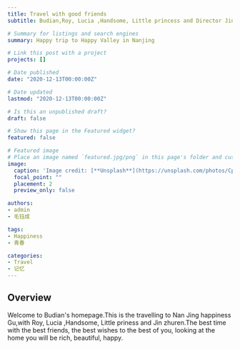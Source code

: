 ```yaml
---
title: Travel with good friends
subtitle: Budian,Roy, Lucia ,Handsome, Little princess and Director Jin.

# Summary for listings and search engines
summary: Happy trip to Happy Valley in Nanjing

# Link this post with a project
projects: []

# Date published
date: "2020-12-13T00:00:00Z"

# Date updated
lastmod: "2020-12-13T00:00:00Z"

# Is this an unpublished draft?
draft: false

# Show this page in the Featured widget?
featured: false

# Featured image
# Place an image named `featured.jpg/png` in this page's folder and customize its options here.
image:
  caption: 'Image credit: [**Unsplash**](https://unsplash.com/photos/CpkOjOcXdUY)'
  focal_point: ""
  placement: 2
  preview_only: false

authors:
- admin
- 毛钰成

tags:
- Happiness
- 青春

categories:
- Travel
- 记忆
---
```


## Overview

Welcome to Budian's homepage.This is the travelling to Nan Jing happiness Gu,with Roy, Lucia ,Handsome, Little priness and Jin zhuren.The best time with the best friends, the best wishes to the best of you, looking at the home you will be rich, beautiful, happy.




